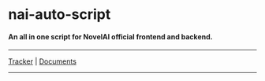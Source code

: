 # nai-auto-script

#### An all in one script for NovelAI official frontend and backend.

-----

[Tracker](https://yt.elyin.work/projects/a5f86a16-e7ad-4f15-93cc-a677d210c68a) | [Documents](https://yt.elyin.work/articles/nai_auto_script-A-1)

-----
